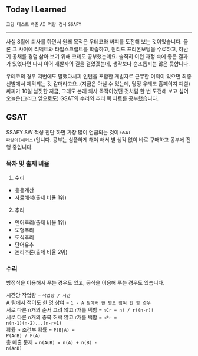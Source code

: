 ## Today I Learned

<code>코딩 테스트</code> <code>백준</code> <code>AI 역량 검사</code> <code>SSAFY</code>

---

사실 8월에 퇴사를 하면서 원래 목적은 우테코와 싸피를 도전해 보는 것이었습니다. 물론 그 사이에 리액트와 타입스크립트를 학습하고, 원티드 프리온보딩을 수료하고, 하반기 공채를 경험 삼아 보기 위해
코테도 공부했는데요. 솔직히 이런 과정 속에 좋은 결과가 있었다면 다시 이어 개발자의 길을 걸었겠는데, 생각보다 순조롭지는 않은 듯합니다.

우테코의 경우 저번에도 말했다시피 인턴을 포함한 개발자로 근무한 이력이 있으면 최종 선발에서 제외되는 것 같더라고요..(지금은 아닐 수 있는데, 당장 우테코 홈페이지 피셜) 
싸피가 10일 남짓한 지금, 그래도 본래 퇴사 목적이었던 것처럼 한 번 도전해 보고 싶어 오늘은(그리고 앞으로도) GSAT의 수리와 추리 쪽 파트를 공부했습니다.

## GSAT

SSAFY SW 적성 진단 하면 가장 많이 언급되는 것이 <code>GSAT 파랑이(해커스)</code>입니다. 공부는 심플하게 해야 해서 별 생각 없이 바로 구매하고 공부에 진행 중입니다.

### 목차 및 출제 비율

1. 수리
- 응용계산
- 자료해석(출제 비율 1위)

2. 추리
- 언어추리(출제 비율 1위)
- 도형추리
- 도식추리
- 단어유추
- 논리추론(출제 비율 2위)

### 수리

방정식을 이용해서 푸는 경우도 있고, 공식을 이용해 푸는 경우도 있습니다.

시간당 작업량 = <code>작업량 / 시간</code> <br>
A 팀에서 적어도 한 명 참여 = <code>1 - A 팀에서 한 명도 참여 안 할 경우</code> <br>
서로 다른 n개의 순서 고려 않고 r개를 택함 = <code>nCr = n! / r!(n-r)!</code> <br>
서로 다른 n개의 중복 허락 않고 r개를 택함 = <code>nPr = n(n-1)(n-2)...(n-r+1)</code> <br>
확률 > 조건부 확률 = <code>P(B|A) = P(A∩B) / P(A)</code> <br>
총 매출 문제 = <code>n(A∪B) = n(A) + n(B) - n(A∩B)</code>